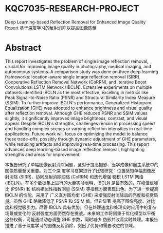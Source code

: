 # KQC7035-RESEARCH-PROJECT
Deep Learning-based Reflection Removal for Enhanced Image Quality  [Report](https://github.com/679b79bb-cf34-40af-94c0-c1812e5b7c15 "Clicj to Download")
基于深度学习的反射消除以提高图像质量
  
# Abstract  
 This report investigates the problem of single image reflection removal, crucial for
improving image quality in photography, medical imaging, and autonomous systems. A
comparison study was done on three deep learning frameworks: location-aware single
image reflection removal (SIRR), Cooperative Reflection Removal Network (CoRRN),
and Iterative Boost Convolutional LSTM Network (IBCLN). Extensive experiments on
multiple datasets identified IBCLN as the most effective, excelling in metrics like Peak
Signal-to-Noise Ratio (PSNR) and Structural Similarity Index Measure (SSIM). To
further improve IBCLN's performance, Generalized Histogram Equalization (GHE) was
adopted to enhance brightness and visual quality after reflection removal. Although GHE
reduced PSNR and SSIM values slightly, it significantly improved image brightness,
contrast, and visual appeal. Despite IBCLN's strengths, challenges remain in processing
speed and handling complex scenes or varying reflection intensities in real-time
applications. Future work will focus on optimizing the model to balance these trade-offs,
possibly through dynamic adjustment of GHE parameters, while reducing artifacts and
improving real-time processing. This report advances deep learning-based image
reflection removal, highlighting strengths and areas for improvement.
  
 本报告研究了单幅图像反射消除问题，这对于提高摄影、医学成像和自主系统中的图像质量至关重要。对三个深
度学习框架进行了比较研究：位置感知单幅图像反射消除 (SIRR)、协同反射消除网络 (CoRRN) 和迭代增强
卷积 LSTM 网络 (IBCLN)。在多个数据集上进行的大量实验表明，IBCLN 是最有效的，在峰值信噪比 (PSNR) 和
结构相似性指数测量 (SSIM) 等指标方面表现出色。为了进一步提高 IBCLN 的性能，采用了
广义直方图均衡 (GHE) 来增强反射消除后的亮度和视觉质量。虽然 GHE 略微降低了 PSNR 和 SSIM 值，但它显著
提高了图像亮度、对比度和视觉吸引力。尽管 IBCLN 具有优势，但在处理速度和处理实时应用中的复杂场景或变化的
反射强度方面仍然存在挑战。未来的工作将侧重于优化模型以平衡这些权衡，可能通过动态调整 GHE 参数，同时减少
伪影并改善实时处理。本报告推进了基于深度学习的图像反射消除，突出了优势和需要改进的领域。
  
